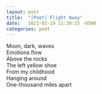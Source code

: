 ```yaml
---
layout: post
title:  "[Poet] Flight Away"
date:   2023-03-19 11:30:15 -0500
categories: poet
---
```


Moon, dark, waves\
Emotions flow\
Above the rocks\
The left yellow shoe\
From my childhood\
Hanging around\
One-thousand miles apart

